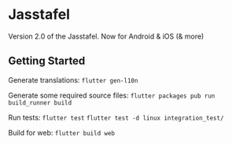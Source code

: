# Jasstafel

Version 2.0 of the Jasstafel. Now for Android & iOS (& more)

## Getting Started

Generate translations:
`flutter gen-l10n`

Generate some required source files:
`flutter packages pub run build_runner build`

Run tests:
`flutter test`
`flutter test -d linux integration_test/`

Build for web:
`flutter build web`
